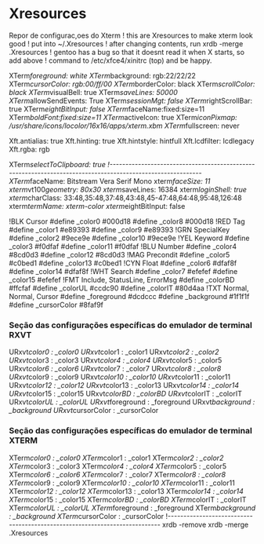 # Xresources
Repor de configurac,oes do Xterm
! this are Xresources to make xterm look good
! put into ~/.Xresources
! after changing contents, run xrdb -merge .Xresources
! gentoo has a bug so that it doesnt read it when X starts, so add above
! command to /etc/xfce4/xinitrc (top) and be happy.

XTerm*foreground: white
XTerm*background: rgb:22/22/22
XTerm*cursorColor: rgb:00/ff/00
XTerm*borderColor: black
XTerm*scrollColor: black
XTerm*visualBell: true
XTerm*saveLines: 50000
XTerm*allowSendEvents: True
XTerm*sessionMgt: false
XTerm*rightScrollBar: true
XTerm*eightBitInput:  false
XTerm*faceName:fixed:size=11
XTerm*boldFont:fixed:size=11
XTerm*activeIcon: true
XTerm*iconPixmap: /usr/share/icons/locolor/16x16/apps/xterm.xbm
XTerm*fullscreen: never

Xft.antialias:  true
Xft.hinting:    true
Xft.hintstyle:  hintfull
Xft.lcdfilter:  lcdlegacy
Xft.rgba:       rgb

XTerm*selectToClipboard: true
!-----------------------------------------------------------------------------------------------------------
XTerm*faceName: Bitstream Vera Serif Mono
xterm*faceSize: 11
xterm*vt100*geometry: 80x30
xterm*saveLines: 16384
xterm*loginShell: true
xterm*charClass: 33:48,35:48,37:48,43:48,45-47:48,64:48,95:48,126:48
xterm*termName: xterm-color
xterm*eightBitInput: false


!BLK Cursor
#define _color0        #000d18
#define _color8        #000d18
!RED Tag
#define _color1        #e89393
#define _color9        #e89393
!GRN SpecialKey
#define _color2        #9ece9e
#define _color10       #9ece9e
!YEL Keyword
#define _color3        #f0dfaf
#define _color11       #f0dfaf
!BLU Number
#define _color4        #8cd0d3
#define _color12       #8cd0d3
!MAG Precondit
#define _color5        #c0bed1
#define _color13       #c0bed1
!CYN Float
#define _color6        #dfaf8f
#define _color14       #dfaf8f
!WHT Search
#define _color7        #efefef
#define _color15       #efefef
!FMT Include, StatusLine, ErrorMsg
#define _colorBD       #ffcfaf
#define _colorUL       #ccdc90
#define _colorIT       #80d4aa
!TXT Normal, Normal, Cursor
#define _foreground    #dcdccc
#define _background    #1f1f1f
#define _cursorColor   #8faf9f


### Seção das configurações específicas do emulador de terminal RXVT
URxvt*color0         : _color0
URxvt*color1         : _color1
URxvt*color2         : _color2
URxvt*color3         : _color3
URxvt*color4         : _color4
URxvt*color5         : _color5
URxvt*color6         : _color6
URxvt*color7         : _color7
URxvt*color8         : _color8
URxvt*color9         : _color9
URxvt*color10        : _color10
URxvt*color11        : _color11
URxvt*color12        : _color12
URxvt*color13        : _color13
URxvt*color14        : _color14
URxvt*color15        : _color15
URxvt*colorBD        : _colorBD
URxvt*colorIT        : _colorIT
URxvt*colorUL        : _colorUL
URxvt*foreground     : _foreground
URxvt*background     : _background
URxvt*cursorColor    : _cursorColor


### Seção das configurações específicas do emulador de terminal XTERM
XTerm*color0         : _color0
XTerm*color1         : _color1
XTerm*color2         : _color2
XTerm*color3         : _color3
XTerm*color4         : _color4
XTerm*color5         : _color5
XTerm*color6         : _color6
XTerm*color7         : _color7
XTerm*color8         : _color8
XTerm*color9         : _color9
XTerm*color10        : _color10
XTerm*color11        : _color11
XTerm*color12        : _color12
XTerm*color13        : _color13
XTerm*color14        : _color14
XTerm*color15        : _color15
XTerm*colorBD        : _colorBD
XTerm*colorIT        : _colorIT
XTerm*colorUL        : _colorUL
XTerm*foreground     : _foreground
XTerm*background     : _background
XTerm*cursorColor    : _cursorColor
!---------------------------------------------------------------------------
xrdb -remove
xrdb -merge .Xresources
